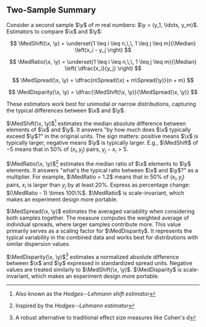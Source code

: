 ## Two-Sample Summary

Consider a second sample $\y$ of $m$ real numbers: $\y = (y_1, \ldots, y_m)$.
Estimators to compare $\x$ and $\y$:

$$
\MedShift(\x, \y) = \underset{1 \leq i \leq n,\,\, 1 \leq j \leq m}{\Median} \left(x_i - y_j \right)
$$

$$
\MedRatio(\x, \y) = \underset{1 \leq i \leq n,\,\, 1 \leq j \leq m}{\Median} \left( \dfrac{x_i}{y_j} \right)
$$

$$
\MedSpread(\x, \y) = \dfrac{n\Spread(\x) + m\Spread(\y)}{n + m}
$$

$$
\MedDisparity(\x, \y) = \dfrac{\MedShift(\x, \y)}{\MedSpread(\x, \y)}
$$

These estimators work best for unimodal or narrow distributions, capturing the typical differences between
  $\x$ and $\y$.

$\MedShift(\x, \y)$[^medshift] estimates the median absolute difference between elements of $\x$ and $\y$.
It answers "by how much does $\x$ typically exceed $\y$?" in the original units.
The sign matters: positive means $\x$ is typically larger, negative means $\y$ is typically larger.
E.g., $\MedShift$ of $-5$ means that in $50\%$ of $(x_i, y_j)$ pairs, $y_j - x_i > 5$.

[^medshift]: Also known as the *Hodges--Lehmann shift estimator*

$\MedRatio(\x, \y)$[^medratio] estimates the median ratio of $\x$ elements to $\y$ elements.
It answers "what's the typical ratio between $\x$ and $\y$?" as a multiplier.
For example, $\MedRatio = 1.2$ means that in $50\%$ of $(x_i, y_j)$ pairs, $x_i$ is larger than $y_j$ by at least $20\%$.
Express as percentage change: $(\MedRatio - 1) \times 100\%$.
$\MedRatio$ is scale-invariant, which makes an experiment design more portable.

[^medratio]: Inspired by the *Hodges--Lehmann estimator*

$\MedSpread(\x, \y)$ estimates the averaged variability when considering both samples together.
The measure computes the weighted average of individual spreads, where larger samples contribute more.
This value primarily serves as a scaling factor for $\MedDisparity$.
It represents the typical variability in the combined data and works best for distributions with similar dispersion values.

$\MedDisparity(\x, \y)$[^meddisparity] estimates a normalized absolute difference between $\x$ and $\y$
  expressed in standardized spread units.
Negative values are treated similarly to $\MedShift(\x, \y)$.
$\MedDisparity$ is scale-invariant, which makes an experiment design more portable.

[^meddisparity]: A robust alternative to traditional effect size measures like Cohen's $d$